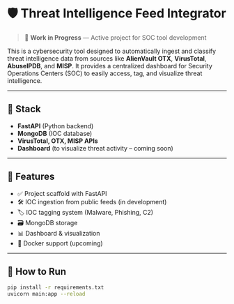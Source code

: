 # 🛡️ Threat Intelligence Feed Integrator

> 🚧 **Work in Progress** — Active project for SOC tool development

This is a cybersecurity tool designed to automatically ingest and classify threat intelligence data from sources like **AlienVault OTX**, **VirusTotal**, **AbuseIPDB**, and **MISP**. It provides a centralized dashboard for Security Operations Centers (SOC) to easily access, tag, and visualize threat intelligence.

---

## 🔧 Stack

- **FastAPI** (Python backend)
- **MongoDB** (IOC database)
- **VirusTotal, OTX, MISP APIs**
- **Dashboard** (to visualize threat activity – coming soon)

---

## 📌 Features

- ✅ Project scaffold with FastAPI
- 🛠 IOC ingestion from public feeds (in development)
- 🏷 IOC tagging system (Malware, Phishing, C2)
- 🗃 MongoDB storage
- 📊 Dashboard & visualization
- 🐳 Docker support (upcoming)

---

## 🚀 How to Run

```bash
pip install -r requirements.txt
uvicorn main:app --reload
